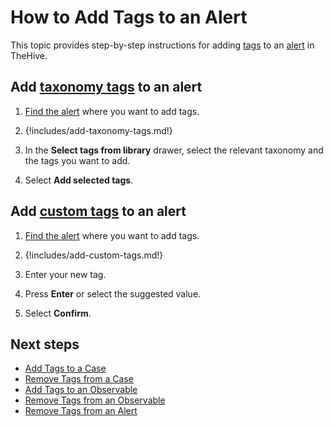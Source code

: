 # How to Add Tags to an Alert

This topic provides step-by-step instructions for adding [tags](../cases/tags/about-tags.md) to an [alert](../alerts/about-alerts.md) in TheHive.

## Add [taxonomy tags](../../../administration/taxonomies/about-taxonomies.md) to an alert

1. [Find the alert](../alerts/search-for-alerts/find-an-alert.md) where you want to add tags.

2. {!includes/add-taxonomy-tags.md!}

3. In the **Select tags from library** drawer, select the relevant taxonomy and the tags you want to add.

4. Select **Add selected tags**.

## Add [custom tags](../../organization/configure-organization/manage-custom-tags/about-custom-tags.md) to an alert

1. [Find the alert](../alerts/search-for-alerts/find-an-alert.md) where you want to add tags.

2. {!includes/add-custom-tags.md!}

3. Enter your new tag.

4. Press **Enter** or select the suggested value.

5. Select **Confirm**.

## Next steps

* [Add Tags to a Case](../cases/tags/add-tags-to-a-case.md)
* [Remove Tags from a Case](../cases/tags/remove-tags-from-a-case.md)
* [Add Tags to an Observable](../cases/tags/add-tags-to-an-observable.md)
* [Remove Tags from an Observable](../cases/tags/remove-tags-from-an-observable.md)
* [Remove Tags from an Alert](../alerts/remove-tags-from-an-alert.md)
